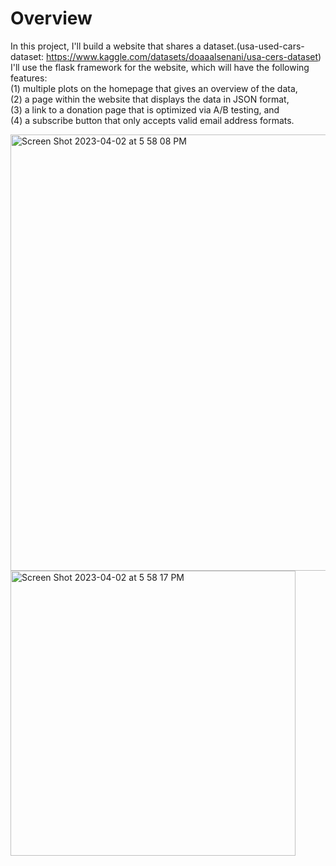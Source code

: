 # Overview
In this project, I'll build a website that shares a dataset.(usa-used-cars-dataset: https://www.kaggle.com/datasets/doaaalsenani/usa-cers-dataset) \
I'll use the flask framework for the website, which will have the following features: \
(1) multiple plots on the homepage that gives an overview of the data, \
(2) a page within the website that displays the data in JSON format, \
(3) a link to a donation page that is optimized via A/B testing, and \
(4) a subscribe button that only accepts valid email address formats.

<img width="698" alt="Screen Shot 2023-04-02 at 5 58 08 PM" src="https://user-images.githubusercontent.com/124767674/229383629-d0002efa-c04f-495e-b39d-1732753d98fd.png">

<img width="456" alt="Screen Shot 2023-04-02 at 5 58 17 PM" src="https://user-images.githubusercontent.com/124767674/229383633-7a4578ca-fd55-42a1-96ce-88ea206a5f1a.png">
